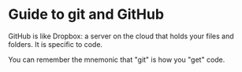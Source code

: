 # Guide to git and GitHub

GitHub is like Dropbox: a server on the cloud that holds your files and folders. It is specific to code.

You can remember the mnemonic that "git" is how you "get" code.

